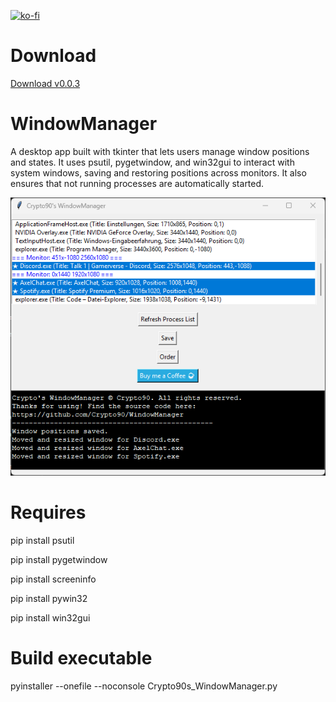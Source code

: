 [![ko-fi](https://ko-fi.com/img/githubbutton_sm.svg)](https://ko-fi.com/K3K314GUP)

# Download
[Download v0.0.3](https://github.com/Crypto90/WindowManager/releases/download/0.0.3/Crypto90s_WindowManager.exe)

# WindowManager
A desktop app built with tkinter that lets users manage window positions and states. It uses psutil, pygetwindow, and win32gui to interact with system windows, saving and restoring positions across monitors. It also ensures that not running processes are automatically started.

![til](./preview.png)


# Requires
pip install psutil

pip install pygetwindow

pip install screeninfo

pip install pywin32

pip install win32gui

# Build executable
pyinstaller --onefile --noconsole Crypto90s_WindowManager.py
